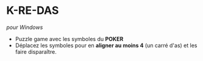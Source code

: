 # K-RE-DAS
*pour Windows*
- Puzzle game avec les symboles du **POKER**
- Déplacez les symboles pour en **aligner au moins 4** (un carré d'as) et les faire disparaître.
